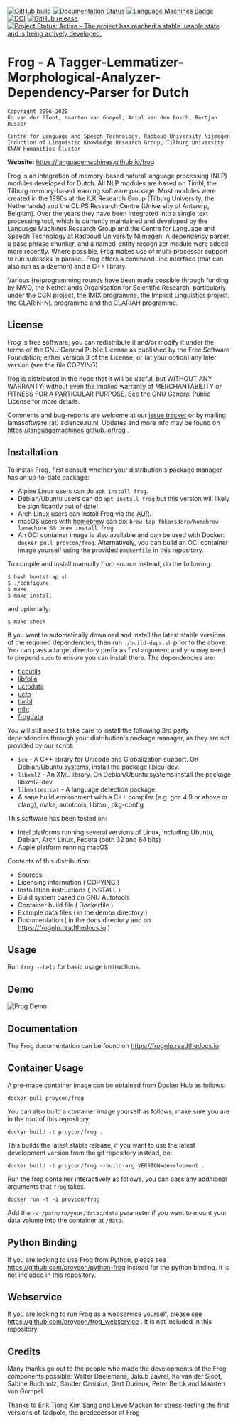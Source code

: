 [![GitHub build](https://github.com/LanguageMachines/frog/actions/workflows/frog.yml/badge.svg?branch=master)](https://github.com/LanguageMachines/frog/actions/)
[![Documentation Status](https://readthedocs.org/projects/frognlp/badge/?version=latest)](https://frognlp.readthedocs.io/?badge=latest)
[![Language Machines Badge](http://applejack.science.ru.nl/lamabadge.php/frog)](http://applejack.science.ru.nl/languagemachines/)
[![DOI](https://zenodo.org/badge/20526435.svg)](https://zenodo.org/badge/latestdoi/20526435) [![GitHub release](https://img.shields.io/github/release/LanguageMachines/frog.svg)](https://GitHub.com/LanguageMachines/frog/releases/)
[![Project Status: Active – The project has reached a stable, usable state and is being actively developed.](https://www.repostatus.org/badges/latest/active.svg)](https://www.repostatus.org/#active)

# Frog - A Tagger-Lemmatizer-Morphological-Analyzer-Dependency-Parser for Dutch

    Copyright 2006-2020
    Ko van der Sloot, Maarten van Gompel, Antal van den Bosch, Bertjan Busser

    Centre for Language and Speech Technology, Radboud University Nijmegen
    Induction of Linguistic Knowledge Research Group, Tilburg University
    KNAW Humanities Cluster

**Website:** https://languagemachines.github.io/frog

Frog is an integration of memory-based natural language processing (NLP)
modules developed for Dutch. All NLP modules are based on Timbl, the Tilburg
memory-based learning software package. Most modules were created in the 1990s
at the ILK Research Group (Tilburg University, the Netherlands) and the CLiPS
Research Centre (University of Antwerp, Belgium). Over the years they have been
integrated into a single text processing tool, which is currently maintained
and developed by the Language Machines Research Group and the Centre for
Language and Speech Technology at Radboud University Nijmegen. A dependency
parser, a base phrase chunker, and a named-entity recognizer module were added
more recently. Where possible, Frog makes use of multi-processor support to run
subtasks in parallel. Frog offers a command-line interface (that can also run
as a daemon) and a C++ library.

Various (re)programming rounds have been made possible through funding by NWO,
the Netherlands Organisation for Scientific Research, particularly under the
CGN project, the IMIX programme, the Implicit Linguistics project, the
CLARIN-NL programme and the CLARIAH programme.

## License

Frog is free software; you can redistribute it and/or modify it under the terms
of the GNU General Public License as published by the Free Software Foundation;
either version 3 of the License, or (at your option) any later version (see the file COPYING)

frog is distributed in the hope that it will be useful, but WITHOUT ANY
WARRANTY; without even the implied warranty of MERCHANTABILITY or FITNESS FOR A
PARTICULAR PURPOSE.  See the GNU General Public License for more details.

Comments and bug-reports are welcome at our [issue tracker](https://github.com/LanguageMachines/frog/issues) or by mailing
lamasoftware (at) science.ru.nl.
Updates and more info may be found on https://languagemachines.github.io/frog .

## Installation

To install Frog, first consult whether your distribution's package manager has
an up-to-date package:

* Alpine Linux users can do `apk install frog`.
* Debian/Ubuntu users can do `apt install frog` but this version will likely be significantly out of date!
* Arch Linux users can install Frog via the [AUR](https://aur.archlinux.org/packages/frog).
* macOS users with [homebrew](https://brew.sh/) can do: `brew tap fbkarsdorp/homebrew-lamachine && brew install frog`
* An OCI container image is also available and can be used with Docker: `docker pull proycon/frog`. Alternatively, you can build an OCI container image yourself using the provided `Dockerfile` in this repository.

To compile and install manually from source instead, do the following:

    $ bash bootstrap.sh
    $ ./configure
    $ make
    $ make install

and optionally:

    $ make check

If you want to automatically download and install the latest stable versions of
the required dependencies, then run `./build-deps.sh` prior to the above. You
can pass a target directory prefix as first argument and you may need to
prepend `sudo` to ensure you can install there. The dependencies are:

* [ticcutils](https://github.com/LanguageMachines/ticcutils)
* [libfolia](https://github.com/LanguageMachines/libfolia)
* [uctodata](https://github.com/LanguageMachines/uctodata)
* [ucto](https://github.com/LanguageMachines/ucto)
* [timbl](https://github.com/LanguageMachines/timbl)
* [mbt](https://github.com/LanguageMachines/mbt)
* [frogdata](https://github.com/LanguageMachines/frogdata)

You will still need to take care to install the following 3rd party
dependencies through your distribution's package manager, as they are not
provided by our script:

* ``icu`` - A C++ library for Unicode and Globalization support. On Debian/Ubuntu systems, install the package libicu-dev.
* ``libxml2`` - An XML library. On Debian/Ubuntu systems install the package libxml2-dev.
* ``libexttextcat`` - A language detection package. 
* A sane build environment with a C++ compiler (e.g. gcc 4.9 or above or clang), make, autotools, libtool, pkg-config

This software has been tested on:

* Intel platforms running several versions of Linux, including Ubuntu, Debian, Arch Linux, Fedora (both 32 and 64 bits)
* Apple platform running macOS

Contents of this distribution:

* Sources
* Licensing information ( COPYING )
* Installation instructions ( INSTALL )
* Build system based on GNU Autotools
* Container build file ( Dockerfile )
* Example data files ( in the demos directory )
* Documentation ( in the docs directory and on https://frognlp.readthedocs.io )

## Usage

Run ``frog --help`` for basic usage instructions.

## Demo

![Frog Demo](https://raw.githubusercontent.com/CLARIAH/wp3-demos/master/frog.gif)

## Documentation

The Frog documentation can be found on <https://frognlp.readthedocs.io>

## Container Usage

A pre-made container image can be obtained from Docker Hub as follows:

``docker pull proycon/frog``

You can also build a container image yourself as follows, make sure you are in the root of this repository:

``docker build -t proycon/frog .``

This builds the latest stable release, if you want to use the latest development version
from the git repository instead, do:

``docker build -t proycon/frog --build-arg VERSION=development .``

Run the frog container interactively as follows, you can pass any additional arguments that ``frog`` takes.

``docker run -t -i proycon/frog``

Add the ``-v /path/to/your/data:/data`` parameter if you want to mount your data volume into the container at `/data`.

## Python Binding

If you are looking to use Frog from Python, please see <https://github.com/proycon/python-frog> instead for the python binding. It is not included in this repository.

## Webservice

If you are looking to run Frog as a webservice yourself,  please see <https://github.com/proycon/frog_webservice> . It is not included in this repository.

## Credits

Many thanks go out to the people who made the developments of the Frog
components possible: Walter Daelemans, Jakub Zavrel, Ko van der Sloot, Sabine
Buchholz, Sander Canisius, Gert Durieux, Peter Berck and Maarten van Gompel.

Thanks to Erik Tjong Kim Sang and Lieve Macken for stress-testing the first
versions of Tadpole, the predecessor of Frog
